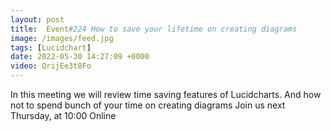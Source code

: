 ```yaml
---
layout: post
title:  Event#224 How to save your lifetime on creating diagrams 
image: /images/feed.jpg
tags: [Lucidchart]
date: 2022-05-30 14:27:09 +0000
video: QrijEe3t8Fo
---
```


In this meeting we will review time saving features of Lucidcharts. And how not to spend bunch of your time on creating diagrams
Join us next Thursday, at 10:00 Online
